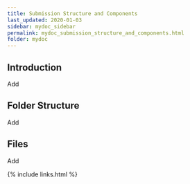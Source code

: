 ```yaml
---
title: Submission Structure and Components
last_updated: 2020-01-03
sidebar: mydoc_sidebar
permalink: mydoc_submission_structure_and_components.html
folder: mydoc
---
```


## Introduction

<font class='toBeAdded'>Add</font>

## Folder Structure

<font class='toBeAdded'>Add</font>

## Files

<font class='toBeAdded'>Add</font>

{% include links.html %}
